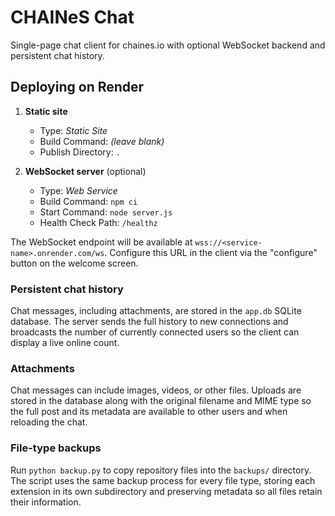 # CHAINeS Chat

Single-page chat client for chaines.io with optional WebSocket backend and
persistent chat history.

## Deploying on Render

1. **Static site**
   - Type: *Static Site*
   - Build Command: *(leave blank)*
   - Publish Directory: `.`

2. **WebSocket server** (optional)
   - Type: *Web Service*
   - Build Command: `npm ci`
   - Start Command: `node server.js`
   - Health Check Path: `/healthz`

The WebSocket endpoint will be available at `wss://<service-name>.onrender.com/ws`.
Configure this URL in the client via the "configure" button on the welcome screen.

### Persistent chat history

Chat messages, including attachments, are stored in the `app.db` SQLite
database. The server sends the full history to new connections and broadcasts
the number of currently connected users so the client can display a live online
count.

### Attachments

Chat messages can include images, videos, or other files. Uploads are stored in
the database along with the original filename and MIME type so the full post and
its metadata are available to other users and when reloading the chat.

### File-type backups

Run `python backup.py` to copy repository files into the `backups/` directory.
The script uses the same backup process for every file type, storing each
extension in its own subdirectory and preserving metadata so all files retain
their information.
